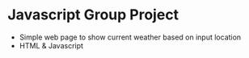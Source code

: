 Javascript Group Project
========================
- Simple web page to show current weather based on input location
- HTML & Javascript
